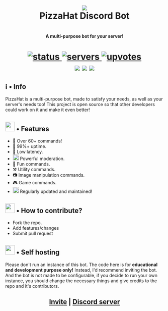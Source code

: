 <h1 align="center">
    <img src="https://github.com/DTS-11/PizzaHat/blob/main/assets/logo.png"/> <br>
PizzaHat Discord Bot <h1/>
	
<h4 align="center"> A multi-purpose bot for your server! <h4/>

<h1 align="center">
  <a href="https://top.gg/bot/860889936914677770">
      <img src="https://top.gg/api/widget/status/860889936914677770.png" alt="status" />
  </a>
  <a href="https://top.gg/bot/860889936914677770">
      <img src="https://top.gg/api/widget/servers/860889936914677770.svg/" alt="servers" />
  </a>
  <a href="https://top.gg/bot/860889936914677770">
      <img src="https://top.gg/api/widget/upvotes/860889936914677770.svg/" alt="upvotes" />
  </a><br>
  <img src="https://img.shields.io/badge/discord.py-1.7.3-blue?style=flat" />
  <img src="https://img.shields.io/badge/Python-3.9-green?style=flat&logo=python" />
  <img src="https://github.com/DTS-11/PizzaHat/actions/workflows/codeql-analysis.yml/badge.svg" />
</h1>
	
	
## ℹ️ • Info

PizzaHat is a multi-purpose bot, made to satisfy your needs, as well as your server's needs too! This project is open source so that other developers could work on it and make it even better!

	
## <img src="https://cdn.discordapp.com/emojis/800797566471897088.png?size=80" height="30px"> • Features

- 📌 Over 60+ commands! </li>
- 🔼 99%+ uptime. </li>
- 🏓 Low latency. </li>
- <img src="https://cdn.discordapp.com/emojis/847248846526087239.png?size=80" height="19px"> Powerful moderation. </li>
- 🥳 Fun commands. </li>
- ⚒️ Utility commands. </li>
- 📷 Image manipulation commands. </li>
- 🎮 Game commands. </li>
- <img src="https://cdn.discordapp.com/emojis/809170074006192130.png?size=80" height="19px"> Regularly updated and maintained! </li>
	
## <img src='https://cdn.discordapp.com/emojis/802615573556363284.png?size=80' height="30px"> • How to contribute?

- Fork the repo.
- Add features/changes
- Submit pull request
	
## <img src="https://cdn.discordapp.com/emojis/802615572080099378.png?size=80" height="30px"> • Self hosting

Please don't run an instance of this bot. The code here is for **educational and development purpose only!** Instead, I'd recommend inviting the bot. And the bot is not made to be configurable, if you decide to run your own instance, you should change the necessary things and give credits to the repo and it's contributors.

<h2 align="center"> <a href="https://dsc.gg/pizza-invite">Invite</a> | <a href="https://discord.gg/WhNVDTF">Discord server</a> <h2/>
